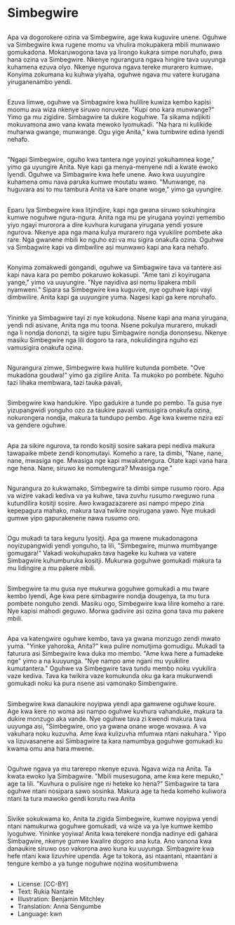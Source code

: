 # Simbegwire

##
Apa va dogorokere ozina va Simbegwire, age kwa kuguvire unene. Oguhwe va Simbegwire kwa rugene momu va vhulira mokupakera mbili munwawo gomukadona. Mokaruwogona tava ya lirongo kukara simpe noruhafo, pwa hana ozina va Simbegwire. Nkenye ngurangura ngava hingire tava uuyunga kuhamena ezuva olyo. Nkenye ngurova ngava tereke murarero kumwe. Konyima zokumana ku kuhwa yiyaha, oguhwe ngava mu vatere kurugana yiruganenambo yendi.

##
Ezuva limwe, oguhwe va Simbagwire kwa hulilire kuwiza kembo kapisi moomu ava wiza nkenye siruwo noruveze. "Kupi ono kara munwange?" Yimo ga mu zigidire. Simbagwire ta dukire koguhwe. Ta sikama ndjikiti mokuvamona awo vana kwata mewoko lyomukadi. "Na hara ni kulikide muharwa gwange, munwange. Ogu yige Anita," kwa tumbwire edina lyendi nehafo.

##
"Ngapi Simbegwire, oguho kwa tantera nge yoyinzi yokuhamnea koge," yimo ga uyungire Anita. Nye kapi ga menya-menyene ndi a kwate ewoko lyendi. Oguhwe va Simbagwire kwa hefe unene. Awo kwa uuyungire kuhamena omu nava paruka kumwe moutatu wawo. "Munwange, na huguvara asi to mu tambura Anita va kare onane woge," yimo ga uyungire.

##
Eparu lya Simbegwire kwa litjindjire, kapi nga gwana siruwo sokuhingira kumwe noguhwe ngura-ngura. Anita nga mu pe yirugana yoyinzi yemembo yiyo ngayi murorora a dire kuvhura kurugana yirugana yendi yosure ngurova. Nkenye apa nga mana kulya murarero nga vyukilire pombete aka rare. Nga gwanene mbili ko nguho ezi va mu sigira onakufa ozina. Oguhwe va Simbagwire kapi va dimbwilire asi munwawo kapi ana kara nehafo.

##
Konyima zomakwedi gongandi, oguhwe va Simbagwire tava va tantere asi kapi nava kara po pembo pokaruwo kokasupi. "Ame tani zi koyirugana yange," yimo va uuyungire. "Nye nayidiva asi nomu lipakera mbili nyamweni." Sipara sa Simbegwire kwa kuguvire, nye oguhwe kapi vayi dimbwilire. Anita kapi ga uuyungire yuma. Nagesi kapi ga kere noruhafo.

##
Yininke ya Simbagwire tayi zi nye kokudona. Nsene kapi ana mana yirugana, yendi ndi asivane, Anita nga mu toona. Nsene pokulya murarero, mukadi nga li nondja dononzi, ta sigire tupu Simbagwire nondja dononsesu. Nkenye masiku Simbegwire nga lili dogoro ta rara, nokulidingira nguho ezi vamusigira onakufa ozina.

##
Ngurangura zimwe, Simbegwire kwa hulilire kutunda pombete. "Ove mukadona goudwa!" yimo ga zigilire Anita. Ta mukoko po pombete. Nguho tazi lihaka membwara, tazi tauka pavali,

##
Simbegwire kwa handukire. Yipo gadukire a tunde po pembo. Ta gusa nye yizupangwidi yonguho ozo za taukire pavali vamusigira onakufa ozina, nokurongera nondja, makura ta tundupo pembo. Age kwa kweme nzira ezi va gendere oguhwe.

##
Apa za sikire ngurova, ta rondo kositji sosire sakara pepi nediva makura tawapaike mbete zendi konomutayi. Komeho a rare, ta dimbi, "Nane, nane, nane, mwasiga nge. Mwasiga nge kapi mwakatengura. Otate kapi vana hara nge hena. Nane, siruwo ke nomutengura? Mwasiga nge."

##
Ngurangura zo kukwamako, Simbegwire ta dimbi simpe rusumo rooro. Apa va wizire vakadi kediva va ya kuhwe, tava zuvhu rusumo rweguwo runa kutundilira kositji sosire. Awo kwagazazarere asi nampo mpepo zina kepepagura mahako, makura tava twikire noyirugana yawo. Nye mukadi gumwe yipo gapurakenene nawa rusumo oro.

##
Ogu mukadi ta tara keguru lyositji. Apa ga mwene mukadonagona noyizupangwidi yendi yonguho, ta lili, "Simbegwire, munwa mumbyange gomugara!" Vakadi wokuhupako tava hageke ku kuhwa va vatere Simbagwire kuhumburuka kositji. Mukurwa goguhwe gomukadi makura ta mu lidingire a mu pakere mbili.

##
Simbegwire ta mu gusa nye mukurwa goguhwe gomukadi a mu tware kembo lyendi, Age kwa pere simbagwire nondja dougenya, ta mu tura pombete nonguho zendi. Masiku ogo, Simbegwire kwa lilire komeho a rare. Nye kapisi mahodi geguwo. Morwa gadivire asi ozina gona tava mu pakere mbili.

##
Apa va katengwire oguhwe kembo, tava ya gwana monzugo zendi mwato yuma. "Yinke yahoroka, Anita?" kwa pulire nomutjima gomudigu. Mukadi ta faturura asi Simbegwire kwa duka mo membo. "Ame kwa here a fumadeke nge" yimo a na kuuyunga. "Nye nampo ame ngani mu vyukilire kumutantera." Oguhwe va Simbegwire tava tundu membo noku vyukilira vaze kediva. Tava ka twikira vaze komukunda oku ga kara mukurwendi gomukadi noku ka pura nsene asi vamonako Simbengwire.

##
Simbegwire kwa danaukire noyipwa yendi apa gamwene oguhwe koure. Age kwa kere no woma asi nampo oguhwe kuvhura vahanduke, makura ta dukire monzugo aka vande. Nye oguhwe tava zi kwendi makura tava uuyunga asi, "Simbegwire, ono ya gwana onane woge wovawa. A va vakuhara noku kuzuvha. Ame kwa kulizuvha mfumwa ntani nakuhara." Yipo va lizuvasanene asi Simbagwire ta kara namumbya goguhwe gomukadi ku kwama omu ana hara mwene.

##
Oguhwe ngava ya mu tarerepo nkenye ezuva. Ngava wiza na Anita. Ta kwata ewoko lya Simbagwire. "Mbili musesugona, ame kwa kere mepuko," age ta lili. "Kuvhura o pulisire nge ni heteke ko hena?" Simbagwire ta tara oguhwe ntani nosipara sawo sosinka. Makura age ta heda komeho kuliwora ntani ta tura mawoko gendi korutu rwa Anita

##
Sivike sokukwama ko, Anita ta zigida Simbegwire, kumwe noyipwa yendi ntani namukurwa goguhwe gomukadi, va wize va ya lye kumwe kembo lyoguhwe. Yininke yoyiwa! Anita kwa terekere nondja nadinye edi gahara Simbagwire, nkenye gumwe kwalire dogoro ana kuta. Ano vanona kwa danaukire siruwo oso vakorona awo kuna ku uuyunga. Simbagwire kwa hefe ntani kwa lizuvhire upenda. Age ta tokora, asi ntaantani, ntaantani a tengure kembo a ya tunge noguhwe nozina wositumbwena

##
* License: [CC-BY]
* Text: Rukia Nantale
* Illustration: Benjamin Mitchley
* Translation: Anna Sengumbe
* Language: kwn
